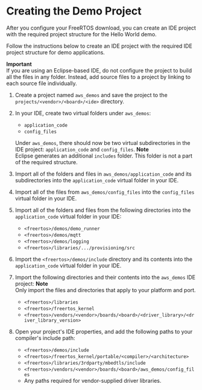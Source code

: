 # Creating the Demo Project<a name="demo-create-project"></a>

After you configure your FreeRTOS download, you can create an IDE project with the required project structure for the Hello World demo\.

Follow the instructions below to create an IDE project with the required IDE project structure for demo applications\.

**Important**  
If you are using an Eclipse\-based IDE, do not configure the project to build all the files in any folder\. Instead, add source files to a project by linking to each source file individually\.

1. Create a project named `aws_demos` and save the project to the `projects/<vendor>/<board>/<ide>` directory\.

1. In your IDE, create two virtual folders under `aws_demos`:
   + `application_code`
   + `config_files`

   Under `aws_demos`, there should now be two virtual subdirectories in the IDE project: `application_code` and `config_files`\.
**Note**  
Eclipse generates an additional `includes` folder\. This folder is not a part of the required structure\.

1. Import all of the folders and files in `aws_demos/application_code` and its subdirectories into the `application_code` virtual folder in your IDE\.

1. Import all of the files from `aws_demos/config_files` into the `config_files` virtual folder in your IDE\.

1. Import all of the folders and files from the following directories into the `application_code` virtual folder in your IDE:
   + `<freertos>/demos/demo_runner`
   + `<freertos>/demos/mqtt`
   + `<freertos>/demos/logging`
   + `<freertos>/libraries/.../provisioning/src`

1. Import the `<freertos>/demos/include` directory and its contents into the `application_code` virtual folder in your IDE\.

1. Import the following directories and their contents into the `aws_demos` IDE project:
**Note**  
Only import the files and directories that apply to your platform and port\.
   + `<freertos>/libraries`
   + `<freertos>/freertos_kernel`
   + `<freertos>/vendors/<vendor>/boards/<board>/<driver_library>/<driver_library_version>`

1. Open your project's IDE properties, and add the following paths to your compiler's include path:
   + `<freertos>/demos/include`
   + `<freertos>/freertos_kernel/portable/<compiler>/<architecture>`
   + `<freertos>/libraries/3rdparty/mbedtls/include`
   + `<freertos>/vendors/<vendor>/boards/<board>/aws_demos/config_files`
   + Any paths required for vendor\-supplied driver libraries\.